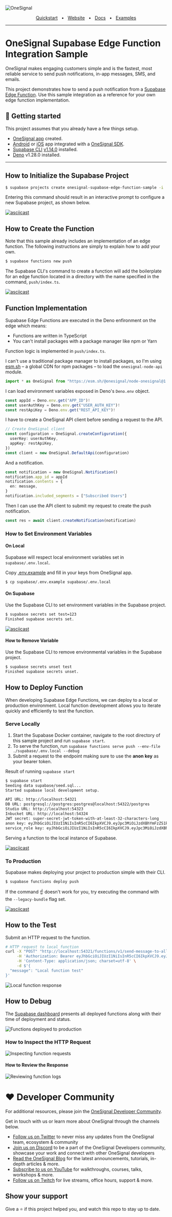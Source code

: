 ![OneSignal](https://github.com/OneSignal/.github/blob/439e36ade56b001643ff3b07eeaf95b20129f3e6/assets/onesignal-banner.png)

<div align="center">
  <a href="https://documentation.onesignal.com/docs/onboarding-with-onesignal" target="_blank">Quickstart</a>
  <span>&nbsp;&nbsp;•&nbsp;&nbsp;</span>
  <a href="https://onesignal.com/" target="_blank">Website</a>
  <span>&nbsp;&nbsp;•&nbsp;&nbsp;</span>
  <a href="https://documentation.onesignal.com/docs" target="_blank">Docs</a>
  <span>&nbsp;&nbsp;•&nbsp;&nbsp;</span>
  <a href="https://github.com/OneSignalDevelopers" target="_blank">Examples</a>
  <br />
  <hr />
</div>

# OneSignal Supabase Edge Function Integration Sample

OneSignal makes engaging customers simple and is the fastest, most reliable service to send push notifications, in-app messages, SMS, and emails.

This project demonstrates how to send a push notification from a [Supabase Edge Function](https://supabase.com/docs/guides/functions). Use this sample integration as a reference for your own edge function implementation.

## 🚦 Getting started

This project assumes that you already have a few things setup.

- [OneSignal app](https://documentation.onesignal.com/docs/apps-organizations#create-an-app) created.
- [Android](https://documentation.onesignal.com/docs/android-sdk-setup) or [iOS](https://documentation.onesignal.com/docs/ios-sdk-setup) app integrated with a [OneSignal SDK](https://github.com/onesignal/sdks).
- [Supabase CLI](https://supabase.com/docs/guides/cli#installation) [v1.14.0](https://www.npmjs.com/package/supabase/v/1.14.0) installed.
- [Deno](https://github.com/denoland/deno_install) v1.28.0 installed.

---

## How to Initialize the Supabase Project

```bash
$ supabase projects create onesignal-supabase-edge-function-sample -i
```

Entering this command should result in an interactive prompt to configure a new Supabase project, as shown below.

[![asciicast](https://asciinema.org/a/NxhyWy8OKco1O91H5oHFqzykY.svg)](https://asciinema.org/a/NxhyWy8OKco1O91H5oHFqzykY)

## How to Create the Function

Note that this sample already includes an implementation of an edge function. The following instructions are simply to explain how to add your own.

```bash
$ supabase functions new push
```

The Supabase CLI's command to create a function will add the boilerplate for an edge function located in a directory with the name specified in the command, `push/index.ts`.

[![asciicast](https://asciinema.org/a/K0YebFw4ciC5uH5OJUn3oATqv.svg)](https://asciinema.org/a/K0YebFw4ciC5uH5OJUn3oATqv)

## Function Implementation

Supabase Edge Functions are executed in the Deno enfironment on the edge which means:

- Functions are written in TypeScript
- You can't install packages with a package manager like npm or Yarn

Function logic is implemented in `push/index.ts`.

I can't use a traditional package manager to install packages, so I'm using [esm.sh](https://esm.sh) – a global CDN for npm packages – to load the `onesignal-node-api` module.

```ts
import * as OneSignal from "https://esm.sh/@onesignal/node-onesignal@1.0.0-beta7"
```

I can load environment variables exposed in Deno's `Deno.env` object.

```ts
const appId = Deno.env.get("APP_ID")!
const userAuthKey = Deno.env.get("USER_AUTH_KEY")!
const restApiKey = Deno.env.get("REST_API_KEY")!
```

I have to create a OneSignal API client before sending a request to the API.

```ts
// Create OneSignal client
const configuration = OneSignal.createConfiguration({
  userKey: userAuthKey,
  appKey: restApiKey,
})
const client = new OneSignal.DefaultApi(configuration)
```

And a notification.

```ts
const notification = new OneSignal.Notification()
notification.app_id = appId
notification.contents = {
  en: message,
}
notification.included_segments = ["Subscribed Users"]
```

Then I can use the API client to submit my request to create the push notification.

```ts
const res = await client.createNotification(notification)
```

### How to Set Environment Variables

#### On Local

Supabase will respect local environment variables set in `supabase/.env.local`.

Copy [.env.example](supabase/.env.example) and fill in your keys from OneSignal app.

```bash
$ cp supabase/.env.example supabase/.env.local
```

#### On Supabase

Use the Supabase CLI to set environment variables in the Supabase project.

```bash
$ supabase secrets set test=123
Finished supabase secrets set.
```

[![asciicast](https://asciinema.org/a/HC1zFYiSHKskmTyD0yG0IVB68.svg)](https://asciinema.org/a/HC1zFYiSHKskmTyD0yG0IVB68)

#### How to Remove Variable

Use the Supabase CLI to remove environmental variables in the Supabase project.

```bash
$ supabase secrets unset test
Finished supabase secrets unset.
```

## How to Deploy Function

When developing Supabase Edge Functions, we can deploy to a local or production environment. Local function development allows you to iterate quickly and efficiently to test the function.

### Serve Locally

1. Start the Supabase Docker container, navigate to the root directory of this sample project and run `supabase start`.
2. To serve the function, run `supabase functions serve push --env-file ./supabase/.env.local --debug`
3. Submit a request to the endpoint making sure to use the **anon key** as your bearer token.

Result of running `supabase start`

```bash
$ supabase start
Seeding data supabase/seed.sql...
Started supabase local development setup.

API URL: http://localhost:54321
DB URL: postgresql://postgres:postgres@localhost:54322/postgres
Studio URL: http://localhost:54323
Inbucket URL: http://localhost:54324
JWT secret: super-secret-jwt-token-with-at-least-32-characters-long
anon key: eyJhbGciOiJIUzI1NiIsInR5cCI6IkpXVCJ9.eyJpc3MiOiJzdXBhYmFzZS1kZW1vIiwicm9sZSI6ImFub24ifQ.625_WdcF3KHqz5amU0x2X5WWHP-OEs_4qj0ssLNHzTs
service_role key: eyJhbGciOiJIUzI1NiIsInR5cCI6IkpXVCJ9.eyJpc3MiOiJzdXBhYmFzZS1kZW1vIiwicm9sZSI6InNlcnZpY2Vfcm9sZSJ9.vI9obAHOGyVVKa3pD--kJlyxp-Z2zV9UUMAhKpNLAcU
```

Serving a function to the local instance of Supabase.

[![asciicast](https://asciinema.org/a/xfO8bL75esZJjVDqnbzmgfUEV.svg)](https://asciinema.org/a/xfO8bL75esZJjVDqnbzmgfUEV)

### To Production

Supabase makes deploying your project to production simple with their CLI.

```bash
$ supabase functions deploy push
```

If the command ☝️ doesn't work for you, try executing the command with the `--legacy-bundle` flag set.

[![asciicast](https://asciinema.org/a/nHeUle77fZcsoyXAMzwcB3329.svg)](https://asciinema.org/a/nHeUle77fZcsoyXAMzwcB3329)

## How to the Test

Submit an HTTP request to the function.

```bash
# HTTP request to local function
curl -X "POST" "http://localhost:54321/functions/v1/send-message-to-all-subs" \
     -H 'Authorization: Bearer eyJhbGciOiJIUzI1NiIsInR5cCI6IkpXVCJ9.eyJpc3MiOiJzdXBhYmFzZS1kZW1vIiwicm9sZSI6ImFub24ifQ.625_WdcF3KHqz5amU0x2X5WWHP-OEs_4qj0ssLNHzTs' \
     -H 'Content-Type: application/json; charset=utf-8' \
     -d $'{
  "message": "Local function test"
}'
```

![Local function response](assets/testing-local-function.gif)

## How to Debug

The [Supabase dashboard](https://app.supabase.com/) presents all deployed functions along with their time of deployment and status.

![Functions deployed to production](assets/edge-functions.png)

### How to Inspect the HTTP Request

![Inspecting function requests](assets/edge-function-invocations.gif)

#### How to Review the Response

![Reviewing function logs](assets/edge-function-logs.gif)

# ❤️ Developer Community

For additional resources, please join the [OneSignal Developer Community](https://onesignal.com/onesignal-developers).

Get in touch with us or learn more about OneSignal through the channels below.

- [Follow us on Twitter](https://twitter.com/onesignaldevs) to never miss any updates from the OneSignal team, ecosystem & community
- [Join us on Discord](https://discord.gg/EP7gf6Uz7G) to be a part of the OneSignal Developers community, showcase your work and connect with other OneSignal developers
- [Read the OneSignal Blog](https://onesignal.com/blog/) for the latest announcements, tutorials, in-depth articles & more.
- [Subscribe to us on YouTube](https://www.youtube.com/channel/UCe63d5EDQsSkOov-bIE_8Aw/featured) for walkthroughs, courses, talks, workshops & more.
- [Follow us on Twitch](https://www.twitch.tv/onesignaldevelopers) for live streams, office hours, support & more.

## Show your support

Give a ⭐️ if this project helped you, and watch this repo to stay up to date.
